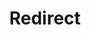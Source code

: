 ﻿---
layout: src/layouts/Redirect.astro
title: Redirect
redirect: https://octopus.com/docs/packaging-applications/index
pubDate:  2023-01-01
navSearch: false
navSitemap: false
navMenu: false
---
